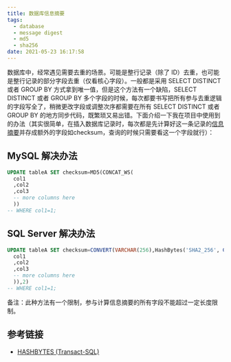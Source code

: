 ```yaml
---
title: 数据库信息摘要
tags:
  - database
  - message digest
  - md5
  - sha256
date: 2021-05-23 16:17:58
---
```


数据库中，经常遇见需要去重的场景。可能是整行记录（除了 ID）去重，也可能是整行记录的部分字段去重（仅看核心字段）。一般都是采用 SELECT DISTINCT 或者 GROUP BY 方式拿到唯一值，但是这个方法有一个缺陷，SELECT DISTINCT 或者 GROUP BY 多个字段的时候，每次都要书写把所有参与去重逻辑的字段写全了，稍微更改字段或调整次序都需要在所有 SELECT DISTINCT 或者 GROUP BY 的地方同步代码，既繁琐又易出错。下面介绍一下我在项目中使用到的办法（其实很简单，在插入数据库记录时，每次都是先计算好这一条记录的[信息摘要](https://baike.baidu.com/item/%E6%95%B0%E5%AD%97%E6%91%98%E8%A6%81/4069118?fromtitle=%E6%B6%88%E6%81%AF%E6%91%98%E8%A6%81&fromid=4547744&fr=aladdin)并存成额外的字段如checksum，查询的时候只需要看这一个字段就行）：

## MySQL 解决办法

```sql
UPDATE tableA SET checksum=MD5(CONCAT_WS(
  col1
  ,col2
  ,col3
  -- more columns here
  ))
-- WHERE col1=1;
```

## SQL Server 解决办法


```sql
UPDATE tableA SET checksum=CONVERT(VARCHAR(256),HashBytes('SHA2_256', CONCAT(
  col1
  ,col2
  ,col3
  -- more columns here
  )),2)
-- WHERE col1=1;
```

备注：此种方法有一个限制，参与计算信息摘要的所有字段不能超过一定长度限制。

## 参考链接

- [HASHBYTES (Transact-SQL)](https://docs.microsoft.com/en-us/sql/t-sql/functions/hashbytes-transact-sql?view=sql-server-ver15)
